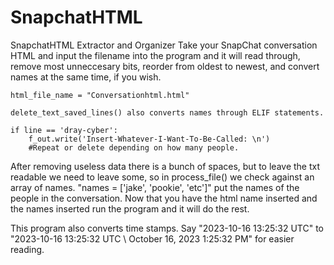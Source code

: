 # SnapchatHTML
SnapchatHTML Extractor and Organizer
Take your SnapChat conversation HTML and input the filename into the program and it will read through, remove most unneccesary bits, reorder from oldest to newest, and convert names at the same time, if you wish.

    html_file_name = "Conversationhtml.html"
    
    delete_text_saved_lines() also converts names through ELIF statements.
    
    if line == 'dray-cyber':
        f_out.write('Insert-Whatever-I-Want-To-Be-Called: \n')
        #Repeat or delete depending on how many people.

After removing useless data there is a bunch of spaces, but to leave the txt readable we need to leave some, so in process_file() we check against an array of names. "names = ['jake', 'pookie', 'etc']" put the names of the people in the conversation. Now that you have the html name inserted and the names inserted run the program and it will do the rest.

This program also converts time stamps. Say "2023-10-16 13:25:32 UTC" to "2023-10-16 13:25:32 UTC \ October 16, 2023 1:25:32 PM" for easier reading.
